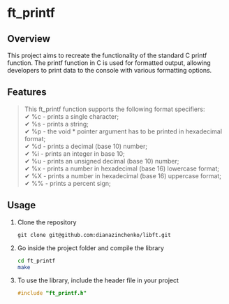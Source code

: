 # ft_printf
## Overview
This project aims to recreate the functionality of the standard C printf function. The printf function in C is used for formatted output, allowing developers to print data to the console with various formatting options.

## Features
> This ft_printf function supports the following format specifiers:</br>
&#x2714; %c - prints a single character;</br>
&#x2714; %s - prints a string;</br>
&#x2714; %p - the void * pointer argument has to be printed in hexadecimal format;</br>
&#x2714; %d - prints a decimal (base 10) number;</br>
&#x2714; %i - prints an integer in base 10;</br>
&#x2714; %u - prints an unsigned decimal (base 10) number;</br>
&#x2714; %x - prints a number in hexadecimal (base 16) lowercase format;</br>
&#x2714; %X - prints a number in hexadecimal (base 16) uppercase format;</br>
&#x2714; %% - prints a percent sign;</br>

## Usage
1. Clone the repository
   ```
   git clone git@github.com:dianazinchenko/libft.git
2. Go inside the project folder and compile the library
   ```bash
   cd ft_printf
   make
3. To use the library, include the header file in your project
   ```c
   #include "ft_printf.h"
